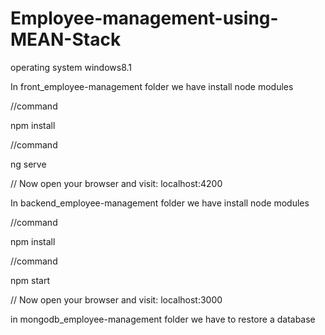 # Employee-management-using-MEAN-Stack



operating system windows8.1

In front_employee-management folder we have install node modules

//command

npm install

//command

ng serve

// Now open your browser and visit: localhost:4200

In backend_employee-management folder we have install node modules

//command

npm install

//command

npm start

// Now open your browser and visit: localhost:3000


in mongodb_employee-management folder we have to restore a database 


